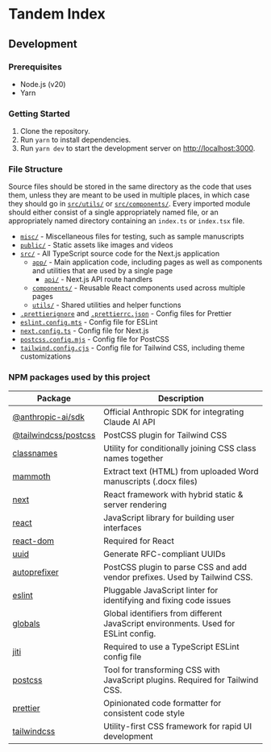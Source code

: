 # Tandem Index

## Development

### Prerequisites

- Node.js (v20)
- Yarn

### Getting Started

1. Clone the repository.
2. Run `yarn` to install dependencies.
3. Run `yarn dev` to start the development server on [http://localhost:3000](http://localhost:3000).

### File Structure

Source files should be stored in the same directory as the code that uses them, unless
they are meant to be used in multiple places, in which case they should go in [`src/utils/`](./src/utils/) or
[`src/components/`](./src/components/). Every imported module should either consist of a single appropriately
named file, or an appropriately named directory containing an `index.ts` or `index.tsx` file.

- [`misc/`](./misc) - Miscellaneous files for testing, such as sample manuscripts
- [`public/`](./public) - Static assets like images and videos
- [`src/`](./src) - All TypeScript source code for the Next.js application
  - [`app/`](./src/app) - Main application code, including pages as well as components and utilities
    that are used by a single page
    - [`api/`](./src/app/api) - Next.js API route handlers
  - [`components/`](./src/components) - Reusable React components used across multiple pages
  - [`utils/`](./src/utils) - Shared utilities and helper functions
- [`.prettierignore`](./.prettierignore) and [`.prettierrc.json`](./.prettierrc.json) - Config files for Prettier
- [`eslint.config.mts`](./eslint.config.mts) - Config file for ESLint
- [`next.config.ts`](./next.config.ts) - Config file for Next.js
- [`postcss.config.mjs`](./postcss.config.mjs) - Config file for PostCSS
- [`tailwind.config.cjs`](./tailwind.config.cjs) - Config file for Tailwind CSS, including theme customizations

### NPM packages used by this project

| Package | Description |
|---------|-------------|
| [@anthropic-ai/sdk](https://www.npmjs.com/package/@anthropic-ai/sdk) | Official Anthropic SDK for integrating Claude AI API |
| [@tailwindcss/postcss](https://www.npmjs.com/package/@tailwindcss/postcss) | PostCSS plugin for Tailwind CSS |
| [classnames](https://www.npmjs.com/package/classnames) | Utility for conditionally joining CSS class names together |
| [mammoth](https://www.npmjs.com/package/mammoth) | Extract text (HTML) from uploaded Word manuscripts (.docx files) |
| [next](https://www.npmjs.com/package/next) | React framework with hybrid static & server rendering |
| [react](https://www.npmjs.com/package/react) | JavaScript library for building user interfaces |
| [react-dom](https://www.npmjs.com/package/react-dom) | Required for React |
| [uuid](https://www.npmjs.com/package/uuid) | Generate RFC-compliant UUIDs |
| [autoprefixer](https://www.npmjs.com/package/autoprefixer) | PostCSS plugin to parse CSS and add vendor prefixes. Used by Tailwind CSS. |
| [eslint](https://www.npmjs.com/package/eslint) | Pluggable JavaScript linter for identifying and fixing code issues |
| [globals](https://www.npmjs.com/package/globals) | Global identifiers from different JavaScript environments. Used for ESLint config. |
| [jiti](https://www.npmjs.com/package/jiti) | Required to use a TypeScript ESLint config file |
| [postcss](https://www.npmjs.com/package/postcss) | Tool for transforming CSS with JavaScript plugins. Required for Tailwind CSS. |
| [prettier](https://www.npmjs.com/package/prettier) | Opinionated code formatter for consistent code style |
| [tailwindcss](https://www.npmjs.com/package/tailwindcss) | Utility-first CSS framework for rapid UI development |


